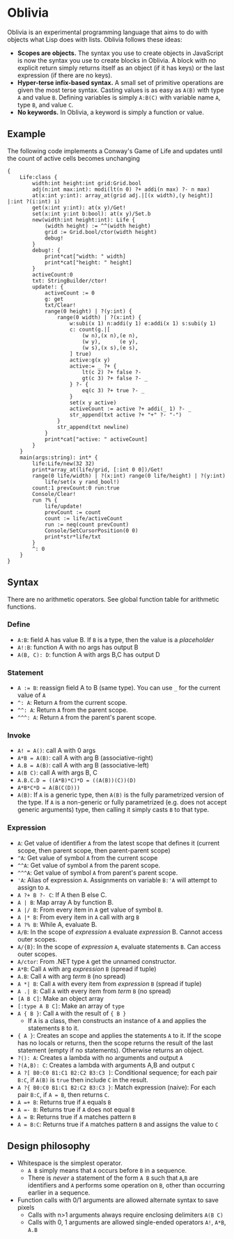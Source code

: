 # Oblivia
Oblivia is an experimental programming language that aims to do with objects what Lisp does with lists. Oblivia follows these ideas:
- **Scopes are objects.** The syntax you use to create objects in JavaScript is now the syntax you use to create blocks in Oblivia. A block with no explicit return simply returns itself as an object (if it has keys) or the last expression (if there are no keys).
- **Hyper-terse infix-based syntax.** A small set of primitive operations are given the most terse syntax. Casting values is as easy as `A(B)` with type `A` and value `B`. Defining variables is simply `A:B(C)` with variable name `A`, type `B`, and value `C`.
- **No keywords.** In Oblivia, a keyword is simply a function or value.

## Example
The following code implements a Conway's Game of Life and updates until the count of active cells becomes unchanging

```
{
    Life:class {
        width:int height:int grid:Grid.bool
        adj(n:int max:int): modi(lt(n 0) ?+ addi(n max) ?- n max)
        at(x:int y:int): array_at(grid adj.|[(x width),(y height)] |:int ?(i:int) i)    
        get(x:int y:int): at(x y)/Get!
        set(x:int y:int b:bool): at(x y)/Set.b
        new(width:int height:int): Life {
            (width height) := ^^(width height)
            grid := Grid.bool/ctor(width height)
            debug!
        }
        debug!: {
            print*cat["width: " width]
            print*cat["height: " height]
        }
        activeCount:0
        txt: StringBuilder/ctor!
        update!: {
            activeCount := 0
            g: get
            txt/Clear!
            range(0 height) | ?(y:int) {
                range(0 width) | ?(x:int) {
                    w:subi(x 1) n:addi(y 1) e:addi(x 1) s:subi(y 1)
                    c: count(g.|[
                        (w n),(x n),(e n),
                        (w y),      (e y),
                        (w s),(x s),(e s),
                    ] true)
                    active:g(x y)
                    active:= _ ?+ {
                        lt(c 2) ?+ false ?-
                        gt(c 3) ?+ false ?- _
                    } ?- {
                        eq(c 3) ?+ true ?- _
                    }
                    set(x y active)
                    activeCount := active ?+ addi(_ 1) ?- _
                    str_append(txt active ?+ "+" ?- "-")
                }
                str_append(txt newline)
            }
            print*cat["active: " activeCount]
        }
    }
    main(args:string): int* {
        life:Life/new(32 32)
        print*array_at(life/grid, [:int 0 0])/Get!
        range(0 life/width) | ?(x:int) range(0 life/height) | ?(y:int)
            life/set(x y rand_bool!)
        count:1 prevCount:0 run:true
        Console/Clear!
        run ?% { 
            life/update!
            prevCount := count
            count := life/activeCount
            run := neq(count prevCount)
            Console/SetCursorPosition(0 0)
            print*str*life/txt
        }
        ^: 0
    }
}
```
## Syntax
There are no arithmetic operators. See global function table for arithmetic functions.

### Define
- `A:B`: field A has value B. If `B` is a type, then the value is a *placeholder*
- `A!:B`: function A with no args has output B
- `A(B, C): D`: function A with args B,C has output D
### Statement
- `A := B`: reassign field A to B (same type). You can use `_` for the current value of `A`
- `^: A`: Return `A` from the current scope.
- `^^: A`: Return `A` from the parent scope.
- `^^^: A`: Return `A` from the parent's parent scope.
### Invoke
- `A! = A()`: call A with 0 args
- `A*B = A(B)`: call A with arg B (associative-right)
- `A.B = A(B)`: call A with arg B (associative-left)
- `A(B C)`: call A with args B, C
- `A.B.C.D = ((A*B)*C)*D = ((A(B))(C))(D)`
- `A*B*C*D = A(B(C(D)))`
- `A(B)`: If `A` is a generic type, then `A(B)` is the fully parametrized version of the type. If `A` is a non-generic or fully parametrized (e.g. does not accept generic arguments) type, then calling it simply casts `B` to that type.
### Expression
- `A`: Get value of identifier `A` from the latest scope that defines it (current scope, then parent scope, then parent-parent scope)
- `^A`: Get value of symbol `A` from the current scope
- `^^A`: Get value of symbol `A` from the parent scope.
- `^^^A`: Get value of symbol `A` from parent's parent scope.
- `'A`: Alias of expression `A`. Assignments on variable `B:'A` will attempt to assign to `A`.
- `A ?+ B ?- C`: If A then B else C.
- `A | B`: Map array A by function B.
- `A |/ B`: From every item in `A` get value of symbol `B`.
- `A |* B`: From every item in `A` call with arg `B`
- `A ?% B`: While A, evaluate B.
- `A/B`: In the scope of *expression* `A` evaluate *expression* B. Cannot access outer scopes.
- `A/{B}`: In the scope of *expression* `A`, evaluate statements `B`. Can access outer scopes.
- `A/ctor`: From .NET type `A` get the unnamed constructor.
- `A*B`: Call `A` with arg *expression* `B` (spread if tuple)
- `A.B`: Call `A` with arg *term* `B` (no spread)
- `A *| B`: Call `A` with every item from *expression* `B` (spread if tuple)
- `A .| B`: Call `A` with every item from *term* `B` (no spread)
- `[A B C]`: Make an object array
- `[:type A B C]`: Make an array of `type`
- `A { B }`: Call `A` with the result of `{ B }`
  - If `A` is a class, then constructs an instance of `A` and applies the statements `B` to it.
- `{ A }`: Creates an scope and applies the statements `A` to it. If the scope has no locals or returns, then the scope returns the result of the last statement (empty if no statements). Otherwise returns an object.
- `?(): A`: Creates a lambda with no arguments and output `A`
- `?(A,B): C`: Creates a lambda with arguments A,B and output `C`
- `A ?[
    B0:C0
    B1:C1
    B2:C2
    B3:C3
]`: Conditional sequence; for each pair `B:C`, if `A(B)` is `true` then include `C` in the result.
- `A ?{
    B0:C0
    B1:C1
    B2:C2
    B3:C3
}`: Match expression (naive): For each pair `B:C`, if `A = B`, then returns `C`.
- `A =+ B`: Returns true if `A` equals `B`
- `A =- B`: Returns true if `A` does not equal `B`
- `A = B`: Returns true if `A` matches pattern `B`
- `A = B:C`: Returns true if `A` matches pattern `B` and assigns the value to `C`

## Design philosophy
- Whitespace is the simplest operator.
  - `A B` simply means that `A` occurs before `B` in a sequence.
  - There is *never* a statement of the form `A B` such that `A`,`B` are identifiers and `A` performs some operation on `B`, other than occurring earlier in a sequence.
- Function calls with 0/1 arguments are allowed alternate syntax to save pixels
  - Calls with n>1 arguments always require enclosing delimiters `A(B C)`
  - Calls with 0, 1 arguments are allowed single-ended operators `A!`, `A*B`, `A.B`
